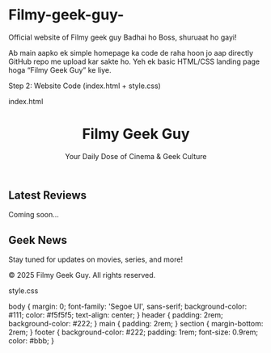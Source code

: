 # Filmy-geek-guy-
Official website of Filmy geek guy 
Badhai ho Boss, shuruaat ho gayi!

Ab main aapko ek simple homepage ka code de raha hoon jo aap directly GitHub repo me upload kar sakte ho. Yeh ek basic HTML/CSS landing page hoga “Filmy Geek Guy” ke liye.

Step 2: Website Code (index.html + style.css)

index.html

<!DOCTYPE html>
<html lang="en">
<head>
  <meta charset="UTF-8" />
  <meta name="viewport" content="width=device-width, initial-scale=1.0" />
  <title>Filmy Geek Guy</title>
  <link rel="stylesheet" href="style.css" />
</head>
<body>
  <header>
    <h1>Filmy Geek Guy</h1>
    <p>Your Daily Dose of Cinema & Geek Culture</p>
  </header>
  <main>
    <section>
      <h2>Latest Reviews</h2>
      <p>Coming soon...</p>
    </section>
    <section>
      <h2>Geek News</h2>
      <p>Stay tuned for updates on movies, series, and more!</p>
    </section>
  </main>
  <footer>
    <p>&copy; 2025 Filmy Geek Guy. All rights reserved.</p>
  </footer>
</body>
</html>

style.css

body {
  margin: 0;
  font-family: 'Segoe UI', sans-serif;
  background-color: #111;
  color: #f5f5f5;
  text-align: center;
}
header {
  padding: 2rem;
  background-color: #222;
}
main {
  padding: 2rem;
}
section {
  margin-bottom: 2rem;
}
footer {
  background-color: #222;
  padding: 1rem;
  font-size: 0.9rem;
  color: #bbb;
}

